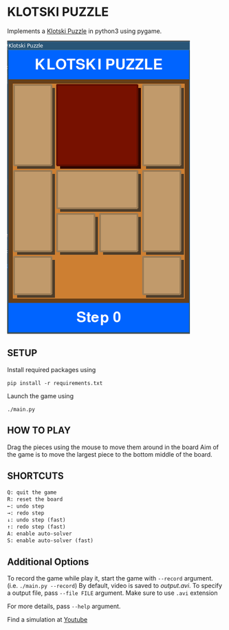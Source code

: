 # KLOTSKI PUZZLE

Implements a [Klotski Puzzle](https://en.wikipedia.org/wiki/Klotski) in python3 using pygame.

![Klotski Puzzle](klotski_puzzle.png)


## SETUP
Install required packages using  
    
    pip install -r requirements.txt

Launch the game using

    ./main.py


## HOW TO PLAY
Drag the pieces using the mouse to move them around in the board
Aim of the game is to move the largest piece to the bottom middle of the board.


## SHORTCUTS

    Q: quit the game
    R: reset the board
    ←: undo step
    →: redo step 
    ↓: undo step (fast) 
    ↑: redo step (fast)
    A: enable auto-solver
    S: enable auto-solver (fast)

## Additional Options

To record the game while play it, start the game with ``--record`` argument. (i.e. ``./main.py --record``)
By default, video is saved to *output.avi*.
To specify a output file, pass ``--file FILE`` argument. Make sure to use ``.avi`` extension

For more details, pass ``--help`` argument.


Find a simulation at [Youtube](https://www.youtube.com/watch?v=KRD5mJHbhUM)
